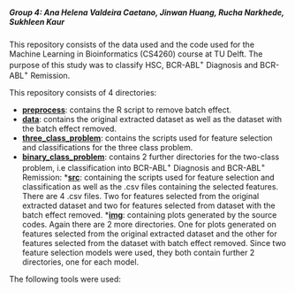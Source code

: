 # 

##### Group 4: Ana Helena Valdeira Caetano, Jinwan Huang, Rucha Narkhede, Sukhleen Kaur 

This repository consists of the data used and the code used for the Machine Learning in Bioinformatics (CS4260) course at TU Delft. The purpose of this study was to classify HSC, BCR-ABL<sup>+</sup> Diagnosis and BCR-ABL<sup>+</sup> Remission.

This repository consists of 4 directories:
* [**preprocess**](https://github.com/J-E-11/MLBio/tree/master/preprocess): contains the R script to remove batch effect.
* [**data**](https://github.com/J-E-11/MLBio/tree/master/data): contains the original extracted dataset as well as the dataset with the batch effect removed.
* [**three_class_problem**](https://github.com/J-E-11/MLBio/tree/master/three_class_problem): contains the scripts used for feature selection and classifications for the three class problem.
* [**binary_class_problem**](https://github.com/J-E-11/MLBio/tree/master/binary_class_problem): contains 2 further directories for the two-class problem, i.e classification into BCR-ABL<sup>+</sup> Diagnosis and BCR-ABL<sup>+</sup> Remission:
    *[**src**](https://github.com/J-E-11/MLBio/tree/master/binary_class_problem/src): containing the scripts used for feature selection and classification as well as the .csv files containing the selected features. There are 4 .csv files. Two for features selected from the original extracted dataset and two for features selected from dataset with the batch effect removed.
    *[**img**](https://github.com/J-E-11/MLBio/tree/master/binary_class_problem/img): containing plots generated by the source codes. Again there are 2 more directories. One for plots generated on features selected from the original extracted dataset and the other for features selected from the dataset with batch effect removed. Since two feature selection models were used, they both contain further 2 directories, one for each model.


The following tools were used:

